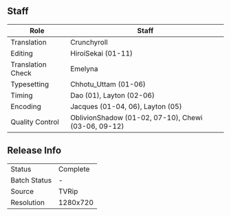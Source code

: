 ## Staff

| Role              | Staff                                               |
|-------------------|-----------------------------------------------------|
| Translation       | Crunchyroll                                         |
| Editing           | HiroiSekai (01-11)                                  |
| Translation Check | Emelyna                                             |
| Typesetting       | Chhotu\_Uttam (01-06)                               |
| Timing            | Dao (01), Layton (02-06)                            |
| Encoding          | Jacques (01-04, 06), Layton (05)                    |
| Quality Control   | OblivionShadow (01-02, 07-10), Chewi (03-06, 09-12) |

## Release Info

|              |          |
|--------------|----------|
| Status       | Complete |
| Batch Status | -        |
| Source       | TVRip    |
| Resolution   | 1280x720 |
